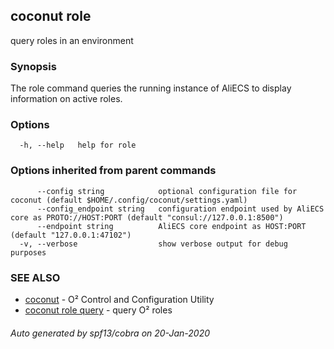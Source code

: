 ## coconut role

query roles in an environment

### Synopsis

The role command queries the running instance of AliECS to
display information on active roles.

### Options

```
  -h, --help   help for role
```

### Options inherited from parent commands

```
      --config string            optional configuration file for coconut (default $HOME/.config/coconut/settings.yaml)
      --config_endpoint string   configuration endpoint used by AliECS core as PROTO://HOST:PORT (default "consul://127.0.0.1:8500")
      --endpoint string          AliECS core endpoint as HOST:PORT (default "127.0.0.1:47102")
  -v, --verbose                  show verbose output for debug purposes
```

### SEE ALSO

* [coconut](coconut.md)	 - O² Control and Configuration Utility
* [coconut role query](coconut_role_query.md)	 - query O² roles

###### Auto generated by spf13/cobra on 20-Jan-2020
